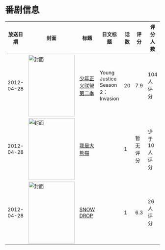 # 番剧信息

|放送日期|封面|标题|日文标题|话数|评分|评分人数|
|---|---|---|---|---|---|---|
|2012-04-28|<img src="https://lain.bgm.tv/pic/cover/c/9d/49/52129_GgT54.jpg" alt="封面" style="width:150px;height:200px;object-fit:cover;">|[少年正义联盟 第二季](https://bangumi.tv/subject/52129)|Young Justice Season 2：Invasion|20|7.9|104人评分|
|2012-04-28|<img src="https://lain.bgm.tv/pic/cover/c/27/19/130893_DtTCt.jpg" alt="封面" style="width:150px;height:200px;object-fit:cover;">|[我是大熊猫](https://bangumi.tv/subject/130893)||1|暂无评分|少于10人评分|
|2012-04-28|<img src="https://bangumi.tv/img/no_icon_subject.png" alt="封面" style="width:150px;height:200px;object-fit:cover;">|[SNOW DROP](https://bangumi.tv/subject/281361)||1|6.3|26人评分|
